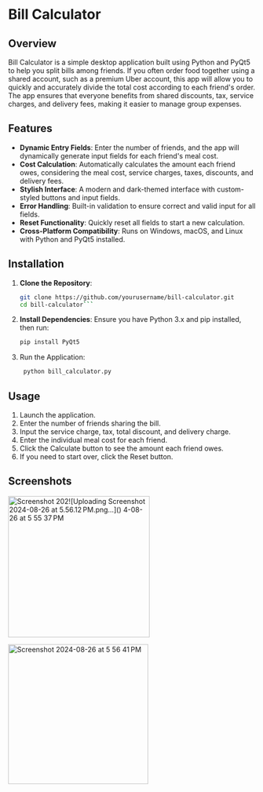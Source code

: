# Bill Calculator

## Overview

Bill Calculator is a simple desktop application built using Python and PyQt5 to help you split bills among friends. If you often order food together using a shared account, such as a premium Uber account, this app will allow you to quickly and accurately divide the total cost according to each friend's order. The app ensures that everyone benefits from shared discounts, tax, service charges, and delivery fees, making it easier to manage group expenses.

## Features

- **Dynamic Entry Fields**: Enter the number of friends, and the app will dynamically generate input fields for each friend's meal cost.
- **Cost Calculation**: Automatically calculates the amount each friend owes, considering the meal cost, service charges, taxes, discounts, and delivery fees.
- **Stylish Interface**: A modern and dark-themed interface with custom-styled buttons and input fields.
- **Error Handling**: Built-in validation to ensure correct and valid input for all fields.
- **Reset Functionality**: Quickly reset all fields to start a new calculation.
- **Cross-Platform Compatibility**: Runs on Windows, macOS, and Linux with Python and PyQt5 installed.

## Installation

1. **Clone the Repository**:
   ```bash
   git clone https://github.com/yourusername/bill-calculator.git
   cd bill-calculator```
   ```

2.	**Install Dependencies**:
Ensure you have Python 3.x and pip installed, then run:
    ```bash
    pip install PyQt5
    ```

3.	Run the Application:
     ```bash
      python bill_calculator.py
     ```

## Usage

1.	Launch the application.
2.	Enter the number of friends sharing the bill.
3.	Input the service charge, tax, total discount, and delivery charge.
4.	Enter the individual meal cost for each friend.
5.	Click the Calculate button to see the amount each friend owes.
6.	If you need to start over, click the Reset button.

## Screenshots

<img width="288" alt="Screenshot 202![Uploading Screenshot 2024-08-26 at 5.56.12 PM.png…]()
4-08-26 at 5 55 37 PM" src="https://github.com/user-attachments/assets/a1974e4b-c628-4bf4-8ec3-082d503245ce">


<img width="285" alt="Screenshot 2024-08-26 at 5 56 41 PM" src="https://github.com/user-attachments/assets/5cfe801e-3ff9-4375-8229-98f612b18481">
